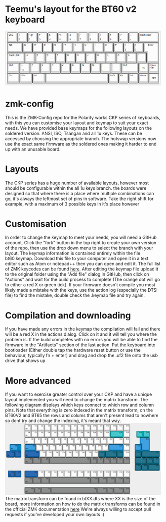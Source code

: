 # Teemu's layout for the BT60 v2 keyboard

![alt text](teemulayout.png)

# zmk-config
This is the ZMK-Config repo for the Polarity works CKP series of keyboards, with this you can customise your layout and keymap to suit your exact needs.
We have provided base keymaps for the following layouts on the soldered version: ANSI, ISO, Tsangan and all 1u keys. These can be accessed by choosing the appropriate branch. The hotswap versions now use the exact same firmware as the soldered ones making it harder to end up with an unusable board.

# Layouts
The CKP series has a huge number of available layouts, however most should be configurable within the all 1u keys branch. the boards were designed so that where there is a place where multiple combinations can go, it's always the leftmost set of pins in software. Take the right shift for example, with a maximum of 3 possible keys in it's place however

# Customisation
In order to change the keymap to meet your needs, you will need a GitHub account. Click the "fork" button in the top right to create your own version of the repo, then use the drop down menu to select the branch with your layout.
The keymap information is contained entirely within the file bt60.keymap. Download this file to your computer and open it in a text editor such as Atom or notepad++ then you can open and edit it. The full list of ZMK keycodes can be found [here](https://zmkfirmware.dev/docs/codes/keyboard-keypad/).
After editing the keymap file upload it to the original folder using the "Add file" dialog in GitHub, then click on "Actions" and wait for the build process to complete (The orange dot will go to either a red X or green tick). If your firmware doesn't compile you most likely made a mistake with the keys, use the action log (especially the DTSI file) to find the mistake, double check the .keymap file and try again.

# Compilation and downloading
 If you have made any errors in the keymap the compilation will fail and there will be a red X in the actions dialog. Click on it and it will tell you where the problem is.
 If the build completes with no errors you will be able to find the firmware in the "Artifacts" section of the last action.
 Put the keyboard into bootloader (Either double tap the hardware reset button or use the behaviour, typically fn + enter) and drag and drop the .uf2 file onto the usb drive that shows up

 # More advanced
 If you want to exercise greater control over your CKP and have a unique layout implemented you will need to change the matrix transform. The following diagram displays which keys connect to which row and column pins. Note that everything is zero indexed in the matrix transform, on the BT60V2 and BT65 the rows and colums that aren't present lead to nowhere so dont try and change the indexing, it's meant that way.
 	![alt text](rowcolmap.png)
  The matrix transform can be found in btXX.dts where XX is the size of the board, more information on how to do the matrix transforms can be found in the official ZMK documentation [here](https://zmkfirmware.dev/docs/development/new-shield#optional-matrix-transform)
  We're always willing to accept pull requests if you've developed your own layouts :)
